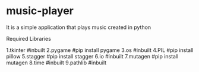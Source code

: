 # music-player
It is a simple application that plays music created in python

Required Libraries

1.tkinter #inbuilt
2.pygame #pip install pygame
3.os #inbuilt
4.PIL #pip install pillow
5.stagger #pip install stagger
6.io #inbuilt
7.mutagen #pip install mutagen
8.time #inbuilt
9.pathlib #inbuilt
